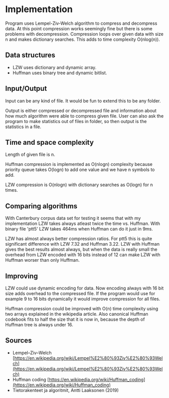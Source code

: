 # Implementation
Program uses Lempel-Ziv-Welch algorithm to compress and decompress data. At this point compression works seemingly fine but there is some problems with decompression. Compression loops over given data with size n and makes dictionary searches. This adds to time complexity O(nlog(n)).

## Data structures
- LZW uses dictionary and dynamic array.
- Huffman uses binary tree and dynamic bitlist.

## Input/Output
Input can be any kind of file. It would be fun to extend this to be any folder.

Output is either compressed or decompressed file and information about how much algorithm were able to compress given file.
User can also ask the program to make statistics out of files in folder, so then output is the statistics in a file.

## Time and space complexity
Length of given file is n.

Huffman compression is implemented as O(nlogn) complexity because priority queue takes O(logn) to add one value and we have n symbols to add.

LZW compression is O(nlogn) with dictionary searches as O(logn) for n times.

## Comparing algorithms
With Canterbury corpus data set for testing it seems that with my implementation LZW takes always atleast twice the time vs. Huffman. With binary file 'ptt5' LZW takes 464ms when Huffman can do it just in 9ms.

LZW has almost always better compression ratios. For ptt5 this is quite significant difference with LZW 7.32 and Huffman 3.22. LZW with Huffman gives the best results almost always, but when the data is really small the overhead from LZW encoded with 16 bits instead of 12 can make LZW with Huffman worser than only Huffman.

## Improving
LZW could use dynamic encoding for data. Now encoding always with 16 bit size adds overhead to the compressed file. If the program would use for example 9 to 16 bits dynamically it would improve compression for all files.

Huffman compression could be improved with O(n) time complexity using two arrays explained in the wikipedia article. Also canonical Huffman codebook fits to half the size that it is now in, because the depth of Huffman tree is always under 16.

## Sources
- Lempel–Ziv–Welch [https://en.wikipedia.org/wiki/Lempel%E2%80%93Ziv%E2%80%93Welch](https://en.wikipedia.org/wiki/Lempel%E2%80%93Ziv%E2%80%93Welch)
- Huffman coding [https://en.wikipedia.org/wiki/Huffman_coding](https://en.wikipedia.org/wiki/Huffman_coding)
- Tietorakenteet ja algoritmit, Antti Laaksonen (2019)
